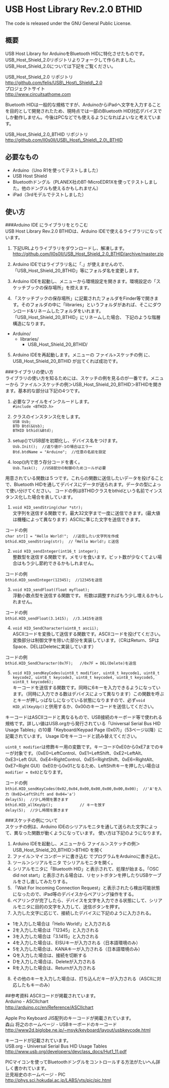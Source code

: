 # USB Host Library Rev.2.0 BTHID

The code is released under the GNU General Public License.

## 概要
USB Host Library for ArduinoをBluetooth HIDに特化させたものです。USB\_Host\_Shield\_2.0リポジトリよりフォークして作られました。  USB\_Host\_Shield\_2.0については下記をご覧ください。  
  
USB\_Host\_Shield\_2.0 リポジトリ  
<http://github.com/felis/USB\_Host\_Shield\_2.0>  
プロジェクトサイト   
<http://www.circuitsathome.com>

Bluetooth HIDは一般的な規格ですが、ArduinoからiPadへ文字を入力することを目的として開発されたため、現時点では一部のBluetooth HID対応デバイスでしか動作しません。今後はPCなどでも使えるようになればよいなと考えています。  
  
USB\_Host\_Shield\_2.0\_BTHID リポジトリ  
<http://github.com/ll0s0ll/USB\_Host\_Shield\_2.0\_BTHID>  

## 必要なもの
* Arduino（Uno R1を使ってテストしました）  
* USB Host Shield  
* Bluetoothドングル（PLANEX社のBT-MicroEDR1Xを使ってテストしました。他のドングルも使えるかもしれません）  
* iPad（3rdモデルでテストしました）

## 使い方
###Arduino IDE にライブラリをとりこむ  
USB Host Library Rev.2.0 BTHIDは、Arduino IDEで使えるライブラリになっています。
    
1. 下記URLよりライブラリをダウンロードし、解凍します。  
<http://github.com/ll0s0ll/USB_Host_Shield_2.0_BTHID/archive/master.zip>  
  
2. Arduino IDEではライブラリ名に「.」が使えませんので、「USB\_Host\_Shield\_20\_BTHID」等にフォルダ名を変更します。  
  
3. Arduino IDEを起動し、メニューから環境設定を開きます。環境設定の「スケッチブックの保存場所」を控えます。  
  
4. 「スケッチブックの保存場所」に記載されたフォルダをFinder等で開きます。そのフォルダの中に「libraries」というフォルダがあれば、そこにダウンロード&リネームしたフォルダをいれます。「USB\_Host\_Shield\_20\_BTHID」にリネームした場合、 下記のような階層構造になります。 
  * Arduino/
  	  * libraries/
		  * USB\_Host\_Shield\_20\_BTHID/  
5. Arduino IDEを再起動します。メニューの ファイル>スケッチの例 に、USB\_Host\_Shield\_20\_BTHID が出てくれば成功です。
    
###ライブラリの使い方  
ライブラリの使い方を知るためには、スケッチの例を見るのが一番です。メニューから ファイル＞スケッチの例＞USB\_Host\_Shield\_20\_BTHID＞BTHIDを開きます。基本的な部分は下記の4つです。
    
1. 必要なファイルをインクルードします。  
`#include <BTHID.h>` 
  
2. クラスのインスタンス化をします。  
`USB Usb;`  
`BTD Btd(&Usb);`  
`BTHID bthid(&Btd);`  

3. setup()でUSB部を初期化し、デバイス名をつけます。  
`Usb.Init();  //返り値が-1の場合はエラー   `   
`Btd.btdName = "Arduino";  //任意の名前を設定  `  
  
4. loop()内で思う存分コードを書く。  
`Usb.Task();  //USB部分の制御のためコールが必要`  
  
用意されている関数は５つです。これらの関数に送信したいデータを投げることで、Bluetooth HIDを通してデバイスにデータが送られます。データの型によって使い分けてください。  コードの例はBTHIDクラスをbthidという名前でインスタンス化した場合を表しています。
  
1. `void HID_sendString(char *str);`  
文字列を送信する関数です。最大32文字まで一度に送信できます。(最大値は機種によって異なります）ASCIIに準じた文字を送信できます。
  
 コードの例   
 `char str[] = "Hello World!";  //送信したい文字列を作成`  
 `bthid.HID_sendString(str);  //「Hello World!」と送信`  
   
2. `void HID_sendInteger(int16_t integer);`  
整数型を送信する関数です。メモリを食います。ビット数が少なくてよい場合はもう少し節約できるかもしれません。  
  
 コードの例    
 `bthid.HID_sendInteger(12345);  //12345を送信`  
  
3. `void HID_sendFloat(float myfloat);`  
浮動小数点型を送信する関数です。  桁数は調整すればもう少し増えるかもしれません。  
  
 コードの例  
 `bthid.HID_sendFloat(3.1415);  //3.1415を送信` 
  
4. `void HID_SendCharacter(uint8_t ascii);`  
ASCIIコードを変換して送信する関数です。ASCIIコードを投げてください。変換部分は制御文字を除いた部分を実装しています。（CRはReturn、SPはSpace、DELはDeleteに実装しています）  
  
 コードの例  
 `bthid.HID_SendCharacter(0x7F);   //0x7F = DEL(Delete)を送信`  
  
5. `void HID_sendKeyCodes(uint8_t modifier, uint8_t keycode1, uint8_t keycode2, uint8_t keycode3, uint8_t keycode4, uint8_t keycode5, uint8_t keycode6);`  
キーコードを送信する関数です。同時に6キーを入力できるようになっています。（同時に入力できる数はデバイスによって異なります）この関数を呼ぶとキーが押しっぱなしになっている状態になりますので、必ず`void HID_allKeyUp()`と併用するか、0x00のキーコードを送信してください。  
  
 キーコードはASCIIコードと異なるもので、USB接続のキーボード等で使われる規格です。詳しい値はUSB.orgから発行されている「Universal Serial Bus HID Usage Tables」の10章「Keyboard/Keypad Page (0x07)」（53ページ以降）に記載されています。 Usage IDをキーコードと読み替えてください。
    
 `uint8_t modifier`は修飾キー用の変数です。キーコード0xE0から0xE7までのキーが対象です。（0xE0=LeftControl、0xE1=LeftShift、0xE2=LeftAlt、0xE3=Left GUI、0xE4=RightControl、0xE5=RightShift、0xE6=RightAlt、0xE7=Right GUI）0xE0から0x01となるため、LeftShiftキーを押したい場合は`modifier = 0x02`となります。
  
 コードの例  
 `bthid.HID_sendKeyCodes(0x02,0x04,0x00,0x00,0x00,0x00,0x00);  //'A'を入力（0x02=LeftShift and 0x04='a'）`  
 `delay(5);  //少し時間を置きます`  
 `bthid.HID_allKeyUp();            // キーを放す`  
 `delay(5);  //少し時間を置きます`  
  
###スケッチの例について  
スケッチの例は、Arduino IDEのシリアルモニタを通して送られた文字によって、異なった関数が動くようになっています。  使い方は下記のようになります。  
  
1. Arduino IDEを起動し、メニューから ファイル＞スケッチの例＞USB\_Host\_Shield\_20\_BTHID＞BTHID を開く
2. ファイル＞マイコンボードに書き込む でプログラムをArduinoに書き込む。  
3. ツール＞シリアルモニタ でシリアルモニタを開く。  
4. シリアルモニタに「Bluetooth HID」と表示されて、処理が始まる。「OSC did not start」と表示される場合は、リセットボタンを押したりUSBケーブルをさし直してみたりする。  
5. 「Wait For Incoming Connection Request」と表示されたら検出可能状態になったので、iPad等のデバイスからペアリング操作をする。  
6. ペアリングが完了したら、デバイスを文字を入力できる状態にして、シリアルモニタに目的の文字を入力して、送信ボタンを押す。  
7. 入力した文字に応じて、接続したデバイスに下記のように入力される。  
 * 1を入力した場合は「Hello World!」と入力される  
 * 2を入力した場合は「12345」と入力される  
 * 3を入力した場合は「3.1415」と入力される  
 * 4を入力した場合は、EISUキーが入力される（日本語環境のみ）  
 * 5を入力した場合は、KANAキーが入力される（日本語環境のみ）  
 * Qを入力した場合は、接続を切断する  
 * Dを入力した場合は、Deleteが入力される
 * Rを入力した場合は、Returnが入力される
8. その他のキーを入力した場合は、打ち込んだキーが入力される（ASCIIに対応したもキーのみ）  

##参考資料
ASCIIコードが掲載されています。  
Arduino - ASCIIchart  
<http://arduino.cc/en/Reference/ASCIIchart>　　
  
Apple Pro Keyboard JIS配列のキーコードが掲載されています。  
森山 将之のホームページ - USBキーボードのキーコード  
<http://www2d.biglobe.ne.jp/~msyk/keyboard/layout/usbkeycode.html>  
  
キーコードが記載されています。  
USB.org - Universal Serial Bus HID Usage Tables  
<http://www.usb.org/developers/devclass_docs/Hut1_11.pdf>  
  
PICマイコンを使ってBluetoothドングルをコントロールする方法がたいへん詳しく書かれています。  
辻見裕史のホームページ - PIC  
<http://phys.sci.hokudai.ac.jp/LABS/yts/pic/pic.html>
